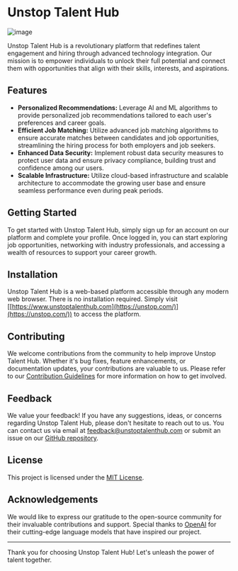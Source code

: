 # Unstop Talent Hub


![image](https://github.com/abansal0310/Unstop-Talent-Park/assets/143927056/4de91e5c-1bc1-4aad-a643-2c676da2acb7)



Unstop Talent Hub is a revolutionary platform that redefines talent engagement and hiring through advanced technology integration. Our mission is to empower individuals to unlock their full potential and connect them with opportunities that align with their skills, interests, and aspirations.

## Features

- **Personalized Recommendations:** Leverage AI and ML algorithms to provide personalized job recommendations tailored to each user's preferences and career goals.
- **Efficient Job Matching:** Utilize advanced job matching algorithms to ensure accurate matches between candidates and job opportunities, streamlining the hiring process for both employers and job seekers.
- **Enhanced Data Security:** Implement robust data security measures to protect user data and ensure privacy compliance, building trust and confidence among our users.
- **Scalable Infrastructure:** Utilize cloud-based infrastructure and scalable architecture to accommodate the growing user base and ensure seamless performance even during peak periods.

## Getting Started

To get started with Unstop Talent Hub, simply sign up for an account on our platform and complete your profile. Once logged in, you can start exploring job opportunities, networking with industry professionals, and accessing a wealth of resources to support your career growth.

## Installation

Unstop Talent Hub is a web-based platform accessible through any modern web browser. There is no installation required. Simply visit [[https://www.unstoptalenthub.com](https://unstop.com/)](https://unstop.com/)) to access the platform.

## Contributing

We welcome contributions from the community to help improve Unstop Talent Hub. Whether it's bug fixes, feature enhancements, or documentation updates, your contributions are valuable to us. Please refer to our [Contribution Guidelines](CONTRIBUTING.md) for more information on how to get involved.

## Feedback

We value your feedback! If you have any suggestions, ideas, or concerns regarding Unstop Talent Hub, please don't hesitate to reach out to us. You can contact us via email at [feedback@unstoptalenthub.com](mailto:feedback@unstoptalenthub.com) or submit an issue on our [GitHub repository](https://github.com/unstoptalenthub/unstoptalenthub).

## License

This project is licensed under the [MIT License](LICENSE).

## Acknowledgements

We would like to express our gratitude to the open-source community for their invaluable contributions and support. Special thanks to [OpenAI](https://openai.com) for their cutting-edge language models that have inspired our project.

---

Thank you for choosing Unstop Talent Hub! Let's unleash the power of talent together.
